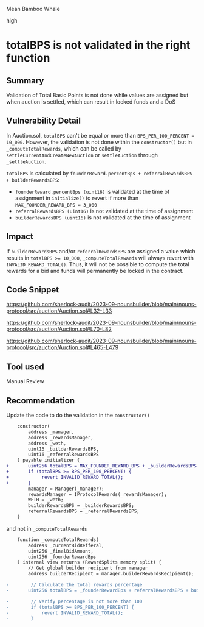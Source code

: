 Mean Bamboo Whale

high

# totalBPS is not validated in the right function

## Summary

Validation of Total Basic Points is not done while values are assigned but when auction is settled, which can result in locked funds and a DoS

## Vulnerability Detail

In Auction.sol, `totalBPS` can't be equal or more than `BPS_PER_100_PERCENT = 10_000`. However, the validation is not done within the `constructor()` but in `_computeTotalRewards`, which can be called by `settleCurrentAndCreateNewAuction` or `settleAuction` through `_settleAuction`.

`totalBPS` is calculated by `founderReward.percentBps + referralRewardsBPS + builderRewardsBPS`: 
- `founderReward.percentBps (uint16)` is validated at the time of assignment in `initialize()` to revert if more than `MAX_FOUNDER_REWARD_BPS = 3_000`
-  `referralRewardsBPS (uint16)` is not validated at the time of assignment
- `builderRewardsBPS (uint16)` is not validated at the time of assignment

## Impact

If `builderRewardsBPS` and/or `referralRewardsBPS` are assigned a value which results in `totalBPS >= 10_000`, `_computeTotalRewards` will always revert with `INVALID_REWARD_TOTAL()`. Thus, it will not be possible to compute the total rewards for a bid and funds will permanently be locked in the contract.

## Code Snippet

https://github.com/sherlock-audit/2023-09-nounsbuilder/blob/main/nouns-protocol/src/auction/Auction.sol#L32-L33

https://github.com/sherlock-audit/2023-09-nounsbuilder/blob/main/nouns-protocol/src/auction/Auction.sol#L70-L82

https://github.com/sherlock-audit/2023-09-nounsbuilder/blob/main/nouns-protocol/src/auction/Auction.sol#L465-L479

## Tool used

Manual Review

## Recommendation

Update the code to do the validation in the `constructor()` 

```diff
    constructor(
        address _manager,
        address _rewardsManager,
        address _weth,
        uint16 _builderRewardsBPS,
        uint16 _referralRewardsBPS
    ) payable initializer {
+       uint256 totalBPS = MAX_FOUNDER_REWARD_BPS + _builderRewardsBPS + _referralRewardsBPS;
+       if (totalBPS >= BPS_PER_100_PERCENT) {
+            revert INVALID_REWARD_TOTAL();
+       }
        manager = Manager(_manager);
        rewardsManager = IProtocolRewards(_rewardsManager);
        WETH = _weth;
        builderRewardsBPS = _builderRewardsBPS;
        referralRewardsBPS = _referralRewardsBPS;
    }
```
and not in `_computeTotalRewards`

```diff
    function _computeTotalRewards(
        address _currentBidRefferal,
        uint256 _finalBidAmount,
        uint256 _founderRewardBps
    ) internal view returns (RewardSplits memory split) {
        // Get global builder recipient from manager
        address builderRecipient = manager.builderRewardsRecipient();

-        // Calculate the total rewards percentage
-       uint256 totalBPS = _founderRewardBps + referralRewardsBPS + builderRewardsBPS;

-        // Verify percentage is not more than 100
-        if (totalBPS >= BPS_PER_100_PERCENT) {
-            revert INVALID_REWARD_TOTAL();
-        }
```
